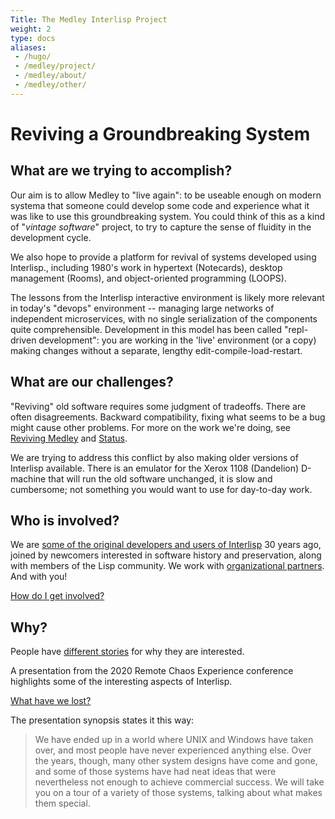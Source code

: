```yaml
---
Title: The Medley Interlisp Project
weight: 2
type: docs
aliases:
 - /hugo/
 - /medley/project/
 - /medley/about/
 - /medley/other/
---
```

#  Reviving a Groundbreaking System

## What are we trying to accomplish?

Our aim is to allow Medley to "live again": to be useable enough on modern systema that someone could develop some code and experience what it was like to use this groundbreaking system. You could think of this as a kind of "*vintage software*" project, to try to capture the sense of fluidity in the development cycle. 

We also hope to provide a platform for revival of systems developed using Interlisp., including 1980's work in hypertext (Notecards), desktop management (Rooms), and object-oriented programming (LOOPS).

The lessons from the Interlisp interactive environment is likely more relevant in today's "devops" environment -- managing large networks of independent microservices, with no single serialization of the components quite comprehensible. Development in this model has been called "repl-driven development": you are working in the 'live' environment (or a copy) making changes without a separate, lengthy edit-compile-load-restart.

## What are our challenges?

"Reviving" old software requires some judgment of tradeoffs. There are often disagreements. Backward compatibility, fixing what seems to be a bug might cause other problems. For more on the work we're doing, see [Reviving Medley](reviving) and [Status](status).

We are trying to address this conflict by also making older versions of Interlisp available. There is an emulator for the Xerox 1108 (Dandelion) D-machine that will run the old software unchanged, it is slow and cumbersome; not something you would want to use for day-to-day work. 

## Who is involved?

We are [some of the original developers and users of Interlisp](/project/credits) 30 years ago, joined by newcomers interested in software history and preservation, along with members of the Lisp community. We work with [organizational partners](partners). And with you!

<div class="mx-auto">
 <a class="btn btn-lg btn-danger mr-3 mb-4" href="getinvolved">
  How do I get involved?<i class="fas fa-arrow-alt-circle-right ml-2"></i>
</a>
</div>

## Why?

People have [different stories](stories) for why they are interested.


A presentation from the 2020 Remote Chaos Experience conference highlights some of the interesting aspects of Interlisp.  

[What have we lost?](https://www.youtube.com/watch?v=7RNbIEJvjUA&t=841s)  

The presentation synopsis states it this way:
> We have ended up in a world where UNIX and Windows have taken over, and most people have never experienced anything else. Over the years, though, many other system designs have come and gone, and some of those systems have had neat ideas that were nevertheless not enough to achieve commercial success. We will take you on a tour of a variety of those systems, talking about what makes them special.
